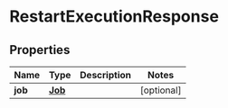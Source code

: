 

# RestartExecutionResponse


## Properties

Name | Type | Description | Notes
------------ | ------------- | ------------- | -------------
**job** | [**Job**](Job.md) |  |  [optional]




